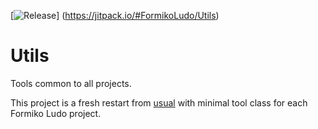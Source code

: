 [![Release](https://jitpack.io/v/FormikoLudo/Utils.svg)]
(https://jitpack.io/#FormikoLudo/Utils)

# Utils
Tools common to all projects.

This project is a fresh restart from [usual](https://github.com/HydrolienF/usual) with minimal tool class for each Formiko Ludo project.